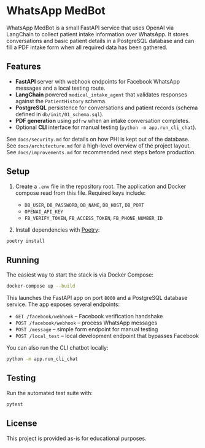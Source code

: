 # WhatsApp MedBot

WhatsApp MedBot is a small FastAPI service that uses OpenAI via LangChain to collect patient intake information over WhatsApp. It stores conversations and basic patient details in a PostgreSQL database and can fill a PDF intake form when all required data has been gathered.

## Features

- **FastAPI** server with webhook endpoints for Facebook WhatsApp messages and a local testing route.
- **LangChain** powered `medical_intake_agent` that validates responses against the `PatientHistory` schema.
- **PostgreSQL** persistence for conversations and patient records (schema defined in `db/init/01_schema.sql`).
- **PDF generation** using `pdfrw` when an intake conversation completes.
- Optional **CLI** interface for manual testing (`python -m app.run_cli_chat`).

See `docs/security.md` for details on how PHI is kept out of the database.
See `docs/architecture.md` for a high-level overview of the project layout.
See `docs/improvements.md` for recommended next steps before production.

## Setup

1. Create a `.env` file in the repository root. The application and Docker compose read from this file. Required keys include:
   - `DB_USER`, `DB_PASSWORD`, `DB_NAME`, `DB_HOST`, `DB_PORT`
   - `OPENAI_API_KEY`
   - `FB_VERIFY_TOKEN`, `FB_ACCESS_TOKEN`, `FB_PHONE_NUMBER_ID`

2. Install dependencies with [Poetry](https://python-poetry.org/):

```bash
poetry install
```

## Running

The easiest way to start the stack is via Docker Compose:

```bash
docker-compose up --build
```

This launches the FastAPI app on port `8000` and a PostgreSQL database service. The app exposes several endpoints:

- `GET /facebook/webhook` – Facebook verification handshake
- `POST /facebook/webhook` – process WhatsApp messages
- `POST /message` – simple form endpoint for manual testing
- `POST /local_test` – local development endpoint that bypasses Facebook

You can also run the CLI chatbot locally:

```bash
python -m app.run_cli_chat
```

## Testing

Run the automated test suite with:

```bash
pytest
```

## License

This project is provided as-is for educational purposes.
